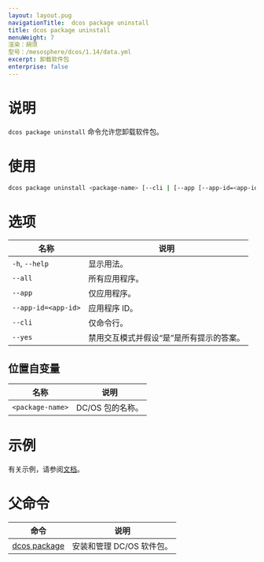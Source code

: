 ```yaml
---
layout: layout.pug
navigationTitle:  dcos package uninstall
title: dcos package uninstall
menuWeight: 7
渲染：胡须
型号：/mesosphere/dcos/1.14/data.yml
excerpt: 卸载软件包
enterprise: false
---
```


# 说明
`dcos package uninstall` 命令允许您卸载软件包。

# 使用

```bash
dcos package uninstall <package-name> [--cli | [--app [--app-id=<app-id> | --all] --yes]]
```

# 选项

| 名称 | 说明 |
|---------|-------------|
| `-h`, `--help` | 显示用法。|
| `--all` | 所有应用程序。 |
| `--app` | 仅应用程序。|
| `--app-id=<app-id>` | 应用程序 ID。|
| `--cli` | 仅命令行。|
| `--yes` | 禁用交互模式并假设“是”是所有提示的答案。|

## 位置自变量

| 名称 | 说明 |
|---------|-------------|
| `<package-name>` | DC/OS 包的名称。|


# 示例

有关示例，请参阅[文档](/mesosphere/dcos/1.14/deploying-services/uninstall/)。


# 父命令

| 命令 | 说明 |
|---------|-------------|
| [dcos package](/mesosphere/dcos/1.14/cli/command-reference/dcos-package/) | 安装和管理 DC/OS 软件包。|
